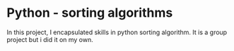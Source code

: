 # Python - sorting algorithms

In this project, I encapsulated skills in python sorting algorithm. It is a group project but i did it on my own.
